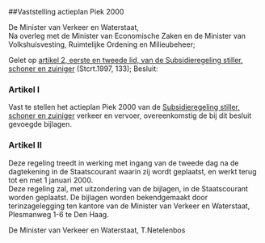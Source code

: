 <meta http-equiv='Content-Type' content='text/html; charset=utf-8' />

##Vaststelling actieplan Piek 2000

De Minister van Verkeer en Waterstaat,  
Na overleg met de Minister van Economische Zaken en de Minister van Volkshuisvesting, Ruimtelijke Ordening en Milieubeheer;

Gelet op [artikel 2, eerste en tweede lid, van de Subsidieregeling stiller, schoner en zuiniger](../../../../../../ministeriele-regeling/subsidieregeling/stiller/schoner/en/zuiniger/BWBR0008783/README.md) (Stcrt.1997, 133);
Besluit:    

### Artikel  I  

Vast te stellen het actieplan Piek 2000 van de [Subsidieregeling stiller, schoner en zuiniger](../../../../../../ministeriele-regeling/subsidieregeling/stiller/schoner/en/zuiniger/BWBR0008783/README.md) verkeer en vervoer, overeenkomstig de bij dit besluit gevoegde bijlagen.  

### Artikel  II  

Deze regeling treedt in werking met ingang van de tweede dag na de dagtekening in de Staatscourant waarin zij wordt geplaatst, en werkt terug tot en met 1 januari 2000.  
Deze regeling zal, met uitzondering van de bijlagen, in de Staatscourant worden geplaatst. De bijlagen worden bekendgemaakt door terinzagelegging ten kantore van de Minister van Verkeer en Waterstaat, Plesmanweg 1-6 te Den Haag.   

De 
Minister van Verkeer en Waterstaat, 
T.Netelenbos    
